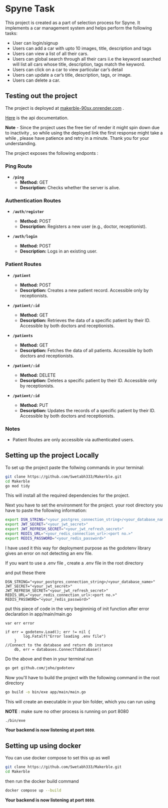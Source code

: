 # Spyne Task

This project is created as a part of selection process for Spyne. It implements a car management system and helps perform the following tasks:

- User can login/signup
- Users can add a car with upto 10 images, title, description and tags
- Users can view a list of all their cars.
- Users can global search through all their cars ii.e the keyword searched will list all cars whose
title, description, tags match the keyword.
- Users can click on a car to view particular car’s detail
- Users can update a car’s title, description, tags, or image.
- Users can delete a car.

## Testing out the project

The project is deployed at [makerble-90sx.onrender.com](makerble-90sx.onrender.com) .

[Here](https://app.swaggerhub.com/apis-docs/SWETABHSHREYAM333/Makerble/1.0) is the api documentation.

**Note** - Since the project uses the free tier of render it might spin down due to inactivity , so while using the deployed link the first response might take a while , please have patience and retry in a minute. Thank you for your understanding.

The project exposes the following endponts :

### Ping Route

- **`/ping`**
  - **Method:** GET
  - **Description:** Checks whether the server is alive.

### Authentication Routes

- **`/auth/register`**

  - **Method:** POST
  - **Description:** Registers a new user (e.g., doctor, receptionist).

- **`/auth/login`**
  - **Method:** POST
  - **Description:** Logs in an existing user.

### Patient Routes

- **`/patient`**

  - **Method:** POST
  - **Description:** Creates a new patient record. Accessible only by receptionists.

- **`/patient/:id`**

  - **Method:** GET
  - **Description:** Retrieves the data of a specific patient by their ID. Accessible by both doctors and receptionists.

- **`/patients`**

  - **Method:** GET
  - **Description:** Fetches the data of all patients. Accessible by both doctors and receptionists.

- **`/patient/:id`**

  - **Method:** DELETE
  - **Description:** Deletes a specific patient by their ID. Accessible only by receptionists.

- **`/patient/:id`**
  - **Method:** PUT
  - **Description:** Updates the records of a specific patient by their ID. Accessible by both doctors and receptionists.

### Notes

- Patient Routes are only accessible via authenticated users.

## Setting up the project Locally

To set up the project paste the follwing commands in your terminal:

```bash
git clone https://github.com/Swetabh333/Makerble.git
cd Makerble
go mod tidy
```

This will install all the required dependencies for the project.

Next you have to set the environment for the project. your root directory you have to paste the following information:

```bash
export DSN_STRING="<your_postgres_connection_string>/<your_database_name>"
export JWT_SECRET="<your_jwt_secret>"
export JWT_REFRESH_SECRET="<your_jwt_refresh_secret>"
export REDIS_URL="<your_redis_connection_url>:<port no.>"
export REDIS_PASSWORD="<your_redis_password>"
```

I have used it this way for deployment purpose as the godotenv library gives an error on not detecting an env file.

If you want to use a .env file , create a .env file in the root directory

and put these there

```
DSN_STRING="<your_postgres_connection_string>/<your_database_name>"
JWT_SECRET="<your_jwt_secret>"
JWT_REFRESH_SECRET="<your_jwt_refresh_secret>"
REDIS_URL="<your_redis_connection_url>:<port no.>"
REDIS_PASSWORD="<your_redis_password>"
```

put this piece of code in the very beginninig of init function after error declaration in app/main/main.go

```
var err error

if err = godotenv.Load(); err != nil {
        log.Fatalf("Error loading .env file")
    }
//Connect to the database and return db instance
	db, err = databases.ConnectToDatabase()
```

Do the above and then in your terminal run

```bash
go get github.com/joho/godotenv
```

Now you'll have to build the project with the following command in the root directory

```bash
go build -o bin/exe app/main/main.go
```

This will create an executable in your bin folder, which you can run using

**NOTE** : make sure no other process is running on port 8080

```bash
./bin/exe
```

**Your backend is now listening at port `8080`**.

## Setting up using docker

You can use docker compose to set this up as well

```bash
git clone https://github.com/Swetabh333/Makerble.git
cd Makerble
```

then run the docker build command

```bash
docker compose up --build
```

**Your backend is now listening at port `8080`**.


